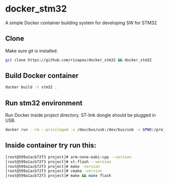 # docker_stm32
A simple Docker container building system for developing SW for STM32


## Clone

Make sure git is installed.
```sh
git clone https://github.com/risapav/docker_stm32 && docker_stm32
```

## Build Docker container

```sh
docker build -t stm32 .
```

## Run stm32 environment

Run Docker inside project directory. ST-link dongle should be plugged in USB.

```sh
docker run --rm --privileged -v /dev/bus/usb:/dev/bus/usb -v $PWD:/project -w /project -it stm32
```
## Inside container try run this:

```sh
[root@599a1acb72f3 project]# arm-none-eabi-cpp --version
[root@599a1acb72f3 project]# st-flash --version
[root@599a1acb72f3 project]# make -version
[root@599a1acb72f3 project]# cmake -version
[root@599a1acb72f3 project]# make && make flash
```
